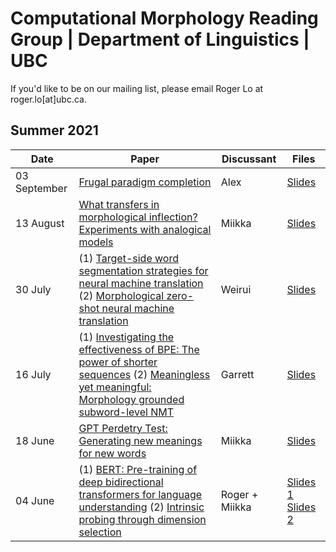 # Computational Morphology Reading Group | Department of Linguistics | UBC

If you'd like to be on our mailing list, please email Roger Lo at roger.lo[at]ubc.ca.


## Summer 2021

| Date    | Paper                                                                                                                          | Discussant     | Files |
|---------|--------------------------------------------------------------------------------------------------------------------------------|----------------|-------|
| 03 September | [Frugal paradigm completion](https://storage.googleapis.com/pub-tools-public-publication-data/pdf/ccfeab912a2aa3bb569392f0a942f1da5a5e4284.pdf) | Alex | [Slides](files/20210903_frugal.pdf) |
| 13 August | [What transfers in morphological inflection? Experiments with analogical models](https://aclanthology.org/2021.sigmorphon-1.18.pdf) | Miikka | [Slides](files/20210813_transfer.pdf) |
| 30 July | (1) [Target-side word segmentation strategies for neural machine translation](https://aclanthology.org/W17-4706.pdf) (2) [Morphological zero-shot neural machine translation](https://project-archive.inf.ed.ac.uk/msc/20183019/msc_proj.pdf) | Weirui | [Slides](files/20210730_nmt.pdf) |
| 16 July | (1) [Investigating the effectiveness of BPE: The power of shorter sequences](https://aclanthology.org/D19-1141.pdf) (2) [Meaningless yet meaningful: Morphology grounded subword-level NMT](https://aclanthology.org/W18-1207.pdf) | Garrett | [Slides](files/20210716_bpe.pdf) |
| 18 June | [GPT Perdetry Test: Generating new meanings for new words](https://www.aclweb.org/anthology/2021.naacl-main.439.pdf) | Miikka | [Slides](files/20210618_gpt_perdetry_test.pdf) |
| 04 June | (1) [BERT: Pre-training of deep bidirectional transformers for language understanding](https://www.aclweb.org/anthology/N19-1423.pdf) (2) [Intrinsic probing through dimension selection](https://www.aclweb.org/anthology/2020.emnlp-main.15.pdf) | Roger + Miikka | [Slides 1](files/20210604_bert.pdf) [Slides 2](files/20210604_decomposable_probe.pdf)|

